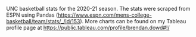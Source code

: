 UNC basketball stats for the 2020-21 season. The stats were scraped from ESPN using Pandas (https://www.espn.com/mens-college-basketball/team/stats/_/id/153). More charts can be found on my Tableau profile page at https://public.tableau.com/profile/brendan.dowd#!/
